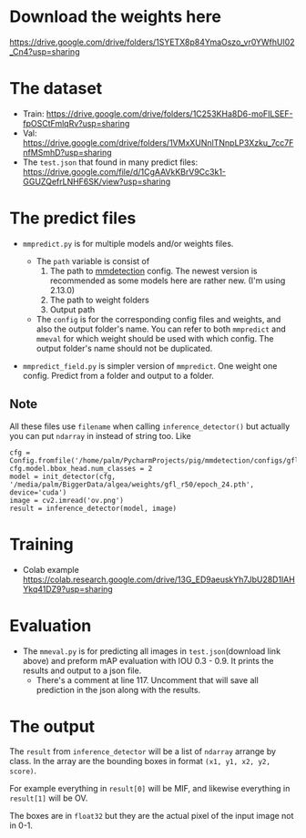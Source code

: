 # Download the weights here
https://drive.google.com/drive/folders/1SYETX8p84YmaOszo_vr0YWfhUl02_Cn4?usp=sharing
# The dataset
 * Train: https://drive.google.com/drive/folders/1C253KHa8D6-moFILSEF-fpOSCtFmlqRv?usp=sharing
 * Val: https://drive.google.com/drive/folders/1VMxXUNnlTNnpLP3Xzku_7cc7FnfMSmhD?usp=sharing
 * The `test.json` that found in many predict files: https://drive.google.com/file/d/1CgAAVkKBrV9Cc3k1-GGUZQefrLNHF6SK/view?usp=sharing

# The predict files
 * `mmpredict.py` is for multiple models and/or weights files.
   * The `path` variable is consist of
     1. The path to [mmdetection](https://github.com/open-mmlab/mmdetection) config. The newest version is recommended as some models here
     are rather new. (I'm using 2.13.0)
     2. The path to weight folders
     3. Output path
   * The `config` is for the corresponding config files and weights, and also
   the output folder's name. 
   You can refer to both `mmpredict` and `mmeval` for which weight 
   should be used with which config. The output folder's name should not be duplicated.
   
 * `mmpredict_field.py` is simpler version of `mmpredict`. One weight one config.
 Predict from a folder and output to a folder.
 ## Note
 All these files use `filename` when calling `inference_detector()` but actually
 you can put `ndarray` in instead of string too. Like
 ```
cfg = Config.fromfile('/home/palm/PycharmProjects/pig/mmdetection/configs/gfl/gfl_r50_fpn_mstrain_2x_coco.py')
cfg.model.bbox_head.num_classes = 2
model = init_detector(cfg, '/media/palm/BiggerData/algea/weights/gfl_r50/epoch_24.pth', device='cuda')
image = cv2.imread('ov.png')
result = inference_detector(model, image)
 ```

# Training
 * Colab example https://colab.research.google.com/drive/13G_ED9aeuskYh7JbU28D1lAHYkq41DZ9?usp=sharing
 
# Evaluation
 * The `mmeval.py` is for predicting all images in `test.json`(download link above)
 and preform mAP evaluation with IOU 0.3 - 0.9. It prints the results and output
 to a json file.
   * There's a comment at line 117. Uncomment that will save all prediction
   in the json along with the results.

# The output
The `result` from `inference_detector` will be a list of `ndarray` arrange by class.
In the array are the bounding boxes in format `(x1, y1, x2, y2, score)`.

For example everything in `result[0]` will be MIF, and likewise everything in
`result[1]` will be OV. 

The boxes are in `float32` but they are the actual pixel of the input image not in 0-1.
